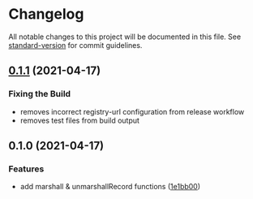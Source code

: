 # Changelog

All notable changes to this project will be documented in this file. See [standard-version](https://github.com/conventional-changelog/standard-version) for commit guidelines.

## [0.1.1](https://github.com/sarcastic-coder/aws-rds-data-marshaller/compare/v0.1.0...v0.1.1) (2021-04-17)

### Fixing the Build

* removes incorrect registry-url configuration from release workflow
* removes test files from build output

## 0.1.0 (2021-04-17)


### Features

* add marshall & unmarshallRecord functions ([1e1bb00](https://github.com/sarcastic-coder/aws-rds-data-marshaller/commit/1e1bb005a487a963e1f533716545d7277e0023b9))

